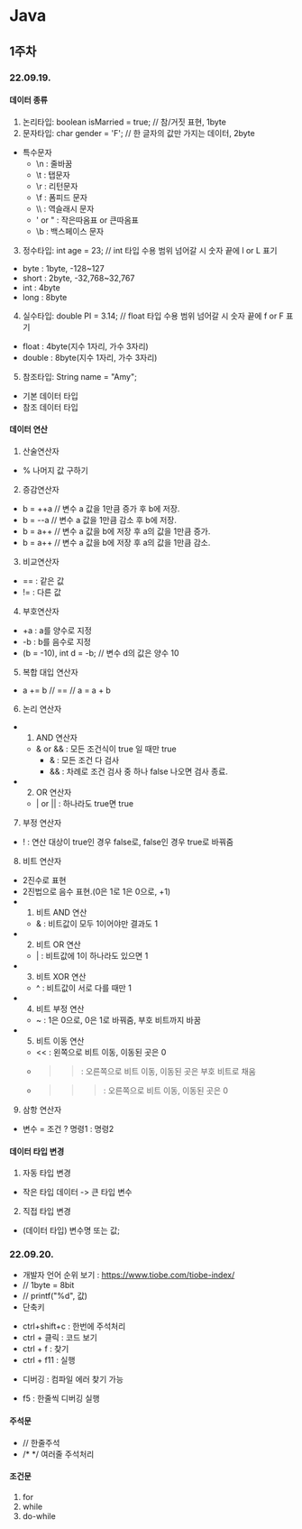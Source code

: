 # Java
## 1주차
### 22.09.19.
#### 데이터 종류
1. 논리타입: boolean isMarried = true; // 참/거짓 표현, 1byte
2. 문자타입: char gender = 'F'; // 한 글자의 값만 가지는 데이터, 2byte
+ 특수문자
  - \n : 줄바꿈
  - \t : 탭문자
  - \r : 리턴문자
  - \f : 폼피드 문자
  - \\\ : 역슬래시 문자
  - \' or \" : 작은따옴표 or 큰따옴표
  - \b : 백스페이스 문자
3. 정수타입: int age = 23; // int 타입 수용 범위 넘어갈 시 숫자 끝에 l or L 표기
  - byte : 1byte, -128~127
  - short : 2byte, -32,768~32,767
  - int : 4byte
  - long : 8byte
4. 실수타입: double PI = 3.14; // float 타입 수용 범위 넘어갈 시 숫자 끝에 f or F 표기
  - float : 4byte(지수 1자리, 가수 3자리)
  - double : 8byte(지수 1자리, 가수 3자리)
5. 참조타입: String name = "Amy";
  - 기본 데이터 타입
  - 참조 데이터 타입
#### 데이터 연산
1. 산술연산자
+  % 나머지 값 구하기
2. 증감연산자
+ b = ++a // 변수 a 값을 1만큼 증가 후 b에 저장.
+ b = --a // 변수 a 값을 1만큼 감소 후 b에 저장.
+ b = a++ // 변수 a 값을 b에 저장 후 a의 값을 1만큼 증가. 
+ b = a++ // 변수 a 값을 b에 저장 후 a의 값을 1만큼 감소. 
3. 비교연산자
+ == : 같은 값
+ != : 다른 값
4. 부호연산자
+ +a : a를 양수로 지정
+ -b : b를 음수로 지정
+ (b = -10), int d = -b; // 변수 d의 값은 양수 10
5. 복합 대입 연산자
+ a += b // == // a = a + b
6. 논리 연산자
+ 1) AND 연산자
  - & or && : 모든 조건식이 true 일 때만 true
    - & : 모든 조건 다 검사
    - && : 차례로 조건 검사 중 하나 false 나오면 검사 종료.
+ 2) OR 연산자
  - | or || : 하나라도 true면 true
7. 부정 연산자
  - ! : 연산 대상이 true인 경우 false로, false인 경우 true로 바꿔줌
8. 비트 연산자
+ 2진수로 표현
+ 2진법으로 음수 표현.(0은 1로 1은 0으로, +1)
+ 1) 비트 AND 연산
  - & : 비트값이 모두 1이어야만 결과도 1
+ 2) 비트 OR 연산
  - | : 비트값에 1이 하나라도 있으면 1
+ 3) 비트 XOR 연산
  - ^ : 비트값이 서로 다를 때만 1
+ 4) 비트 부정 연산
  - ~ : 1은 0으로, 0은 1로 바꿔줌, 부호 비트까지 바꿈
+ 5) 비트 이동 연산
  - << : 왼쪽으로 비트 이동, 이동된 곳은 0
  - >> : 오른쪽으로 비트 이동, 이동된 곳은 부호 비트로 채움
  - >>> : 오른쪽으로 비트 이동, 이동된 곳은 0
9. 삼항 연산자
+ 변수 = 조건 ? 명령1 : 명령2
#### 데이터 타입 변경
1. 자동 타입 변경
+ 작은 타입 데이터 -> 큰 타입 변수
2. 직접 타입 변경
+ (데이터 타입) 변수명 또는 값;

### 22.09.20.
+ 개발자 언어 순위 보기 : https://www.tiobe.com/tiobe-index/
+ // 1byte = 8bit 
+ // printf("%d", 값)
+ 단축키
- ctrl+shift+c : 한번에 주석처리
- ctrl + 클릭 : 코드 보기
- ctrl + f : 찾기
- ctrl + f11 : 실행
+ 디버깅 : 컴파일 에러 찾기 가능
- f5 : 한줄씩 디버깅 실행
#### 주석문
+ // 한줄주석
+ /* */ 여러줄 주석처리
#### 조건문
1. for
2. while
3. do-while
